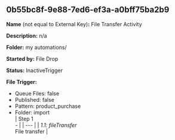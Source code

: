 ## 0b55bc8f-9e88-7ed6-ef3a-a0bff75ba2b9

**Name** (not equal to External Key)**:** File Transfer Activity

**Description:** n/a

**Folder:** my automations/

**Started by:** File Drop

**Status:** InactiveTrigger

**File Trigger:**

* Queue Files: false
* Published: false
* Pattern: product_purchase
* Folder:  import\
| Step 1<br>_-_ |
| --- |
| _1.1: fileTransfer_<br>File transfer |
